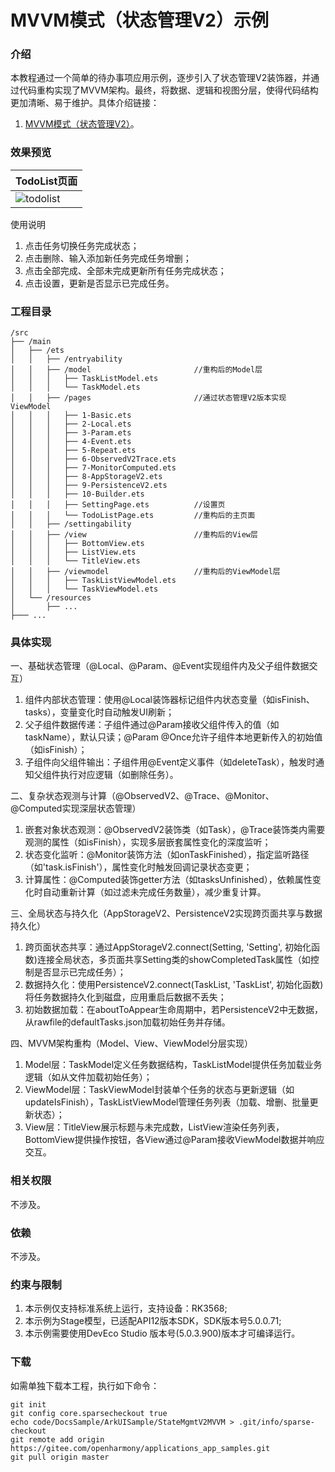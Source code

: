 # MVVM模式（状态管理V2）示例

### 介绍
本教程通过一个简单的待办事项应用示例，逐步引入了状态管理V2装饰器，并通过代码重构实现了MVVM架构。最终，将数据、逻辑和视图分层，使得代码结构更加清晰、易于维护。具体介绍链接：

1. [MVVM模式（状态管理V2）](https://gitcode.com/openharmony/docs/blob/master/zh-cn/application-dev/ui/state-management/arkts-mvvm-V2.md)。

### 效果预览
|TodoList页面                                   |
|----------------------------------------------|
|![todolist](./screenshots/MVVMV2-todolist.gif)|

使用说明
1. 点击任务切换任务完成状态；
2. 点击删除、输入添加新任务完成任务增删；
3. 点击全部完成、全部未完成更新所有任务完成状态；
4. 点击设置，更新是否显示已完成任务。

### 工程目录
```
/src
├── /main
│   ├── /ets
│   │   ├── /entryability
│   │   ├── /model                       //重构后的Model层
│   │   │   ├── TaskListModel.ets
│   │   │   └── TaskModel.ets
│   │   ├── /pages                       //通过状态管理V2版本实现ViewModel
│   │   │   ├── 1-Basic.ets
│   │   │   ├── 2-Local.ets
│   │   │   ├── 3-Param.ets
│   │   │   ├── 4-Event.ets
│   │   │   ├── 5-Repeat.ets
│   │   │   ├── 6-ObservedV2Trace.ets
│   │   │   ├── 7-MonitorComputed.ets
│   │   │   ├── 8-AppStorageV2.ets
│   │   │   ├── 9-PersistenceV2.ets
│   │   │   ├── 10-Builder.ets
│   │   │   ├── SettingPage.ets          //设置页
│   │   │   └── TodoListPage.ets         //重构后的主页面
│   │   ├── /settingability
│   │   ├── /view                        //重构后的View层
│   │   │   ├── BottomView.ets
│   │   │   ├── ListView.ets
│   │   │   └── TitleView.ets
│   │   ├── /viewmodel                   //重构后的ViewModel层
│   │   │   ├── TaskListViewModel.ets
│   │   │   └── TaskViewModel.ets
│   └── /resources
│       ├── ...
├─── ... 
```

### 具体实现

一、基础状态管理（@Local、@Param、@Event实现组件内及父子组件数据交互）
1. 组件内部状态管理：使用@Local装饰器标记组件内状态变量（如isFinish、tasks），变量变化时自动触发UI刷新；
2. 父子组件数据传递：子组件通过@Param接收父组件传入的值（如taskName），默认只读；@Param @Once允许子组件本地更新传入的初始值（如isFinish）；
3. 子组件向父组件输出：子组件用@Event定义事件（如deleteTask），触发时通知父组件执行对应逻辑（如删除任务）。

二、复杂状态观测与计算（@ObservedV2、@Trace、@Monitor、@Computed实现深层状态管理）
1. 嵌套对象状态观测：@ObservedV2装饰类（如Task），@Trace装饰类内需要观测的属性（如isFinish），实现多层嵌套属性变化的深度监听；
2. 状态变化监听：@Monitor装饰方法（如onTaskFinished），指定监听路径（如'task.isFinish'），属性变化时触发回调记录状态变更；
3. 计算属性：@Computed装饰getter方法（如tasksUnfinished），依赖属性变化时自动重新计算（如过滤未完成任务数量），减少重复计算。

三、全局状态与持久化（AppStorageV2、PersistenceV2实现跨页面共享与数据持久化）
1. 跨页面状态共享：通过AppStorageV2.connect(Setting, 'Setting', 初始化函数)连接全局状态，多页面共享Setting类的showCompletedTask属性（如控制是否显示已完成任务）；
2. 数据持久化：使用PersistenceV2.connect(TaskList, 'TaskList', 初始化函数)将任务数据持久化到磁盘，应用重启后数据不丢失；
3. 初始数据加载：在aboutToAppear生命周期中，若PersistenceV2中无数据，从rawfile的defaultTasks.json加载初始任务并存储。

四、MVVM架构重构（Model、View、ViewModel分层实现）
1. Model层：TaskModel定义任务数据结构，TaskListModel提供任务加载业务逻辑（如从文件加载初始任务）；
2. ViewModel层：TaskViewModel封装单个任务的状态与更新逻辑（如updateIsFinish），TaskListViewModel管理任务列表（加载、增删、批量更新状态）；
3. View层：TitleView展示标题与未完成数，ListView渲染任务列表，BottomView提供操作按钮，各View通过@Param接收ViewModel数据并响应交互。

### 相关权限
不涉及。

### 依赖
不涉及。

### 约束与限制
1. 本示例仅支持标准系统上运行，支持设备：RK3568;
2. 本示例为Stage模型，已适配API12版本SDK，SDK版本号5.0.0.71;
3. 本示例需要使用DevEco Studio 版本号(5.0.3.900)版本才可编译运行。

### 下载
如需单独下载本工程，执行如下命令：
```
git init
git config core.sparsecheckout true
echo code/DocsSample/ArkUISample/StateMgmtV2MVVM > .git/info/sparse-checkout
git remote add origin https://gitee.com/openharmony/applications_app_samples.git
git pull origin master
```
